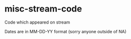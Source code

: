 # misc-stream-code
Code which appeared on stream

Dates are in MM-DD-YY format (sorry anyone outside of NA)

